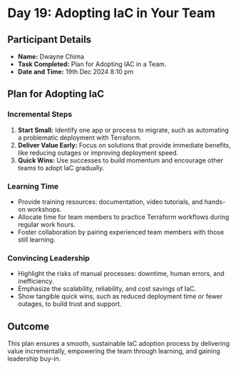 # Day 19: Adopting IaC in Your Team  

## Participant Details

- **Name:** Dwayne Chima 
- **Task Completed:** Plan for Adopting IAC in a Team.
- **Date and Time:** 19th Dec 2024 8:10 pm

## Plan for Adopting IaC  

### Incremental Steps  
1. **Start Small:** Identify one app or process to migrate, such as automating a problematic deployment with Terraform.  
2. **Deliver Value Early:** Focus on solutions that provide immediate benefits, like reducing outages or improving deployment speed.  
3. **Quick Wins:** Use successes to build momentum and encourage other teams to adopt IaC gradually.  

### Learning Time  
- Provide training resources: documentation, video tutorials, and hands-on workshops.  
- Allocate time for team members to practice Terraform workflows during regular work hours.  
- Foster collaboration by pairing experienced team members with those still learning.  

### Convincing Leadership  
- Highlight the risks of manual processes: downtime, human errors, and inefficiency.  
- Emphasize the scalability, reliability, and cost savings of IaC.  
- Show tangible quick wins, such as reduced deployment time or fewer outages, to build trust and support.  

## Outcome  
This plan ensures a smooth, sustainable IaC adoption process by delivering value incrementally, empowering the team through learning, and gaining leadership buy-in.  
